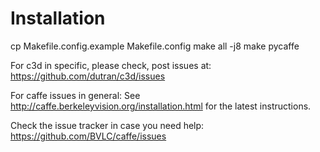 # Installation

cp Makefile.config.example Makefile.config
make all -j8
make pycaffe


For c3d in specific, please check, post issues at:
https://github.com/dutran/c3d/issues

For caffe issues in general:
See http://caffe.berkeleyvision.org/installation.html for the latest
instructions.

Check the issue tracker in case you need help:
https://github.com/BVLC/caffe/issues
